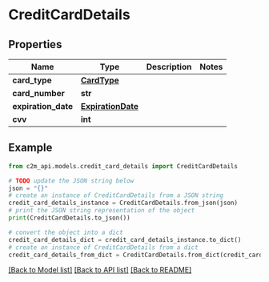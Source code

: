 # CreditCardDetails


## Properties

Name | Type | Description | Notes
------------ | ------------- | ------------- | -------------
**card_type** | [**CardType**](CardType.md) |  | 
**card_number** | **str** |  | 
**expiration_date** | [**ExpirationDate**](ExpirationDate.md) |  | 
**cvv** | **int** |  | 

## Example

```python
from c2m_api.models.credit_card_details import CreditCardDetails

# TODO update the JSON string below
json = "{}"
# create an instance of CreditCardDetails from a JSON string
credit_card_details_instance = CreditCardDetails.from_json(json)
# print the JSON string representation of the object
print(CreditCardDetails.to_json())

# convert the object into a dict
credit_card_details_dict = credit_card_details_instance.to_dict()
# create an instance of CreditCardDetails from a dict
credit_card_details_from_dict = CreditCardDetails.from_dict(credit_card_details_dict)
```
[[Back to Model list]](../README.md#documentation-for-models) [[Back to API list]](../README.md#documentation-for-api-endpoints) [[Back to README]](../README.md)


